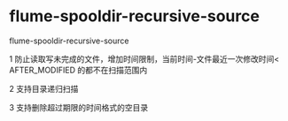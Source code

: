 # flume-spooldir-recursive-source
flume-spooldir-recursive-source

1 防止读取写未完成的文件，增加时间限制，当前时间-文件最近一次修改时间< AFTER_MODIFIED 的都不在扫描范围内

2 支持目录递归扫描

3 支持删除超过期限的时间格式的空目录

